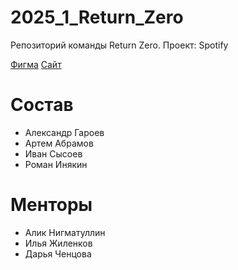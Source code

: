# 2025_1_Return_Zero

Репозиторий команды Return Zero. Проект: Spotify

[Фигма](https://www.figma.com/design/4QRRVHKU9udcBO1tGnRlev/Untitled?t=ACFjQLB0qHjMHRgv-0)
[Сайт](http://returnzero.ru/)

# Состав

- Александр Гароев
- Артем Абрамов
- Иван Сысоев
- Роман Инякин

# Менторы

- Алик Нигматуллин
- Илья Жиленков
- Дарья Ченцова
